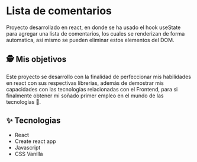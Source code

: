 
# Lista de comentarios

Proyecto desarrollado en react, en donde se ha usado el hook useState para agregar una lista de comentarios, los cuales se renderizan de forma automatica, asi mismo se pueden eliminar estos elementos del DOM.

## 🕵‍️ Mis objetivos

Este proyecto se desarrollo con la finalidad de perfeccionar mis habilidades en react con sus respectivas librerias, además de demostrar mis capacidades con las tecnologias relacionadas con el Frontend, para si finalmente obtener mi soñado primer empleo en el mundo de las tecnologías 🦾.

## ✨ Tecnologias
- React 
- Create react app
- Javascript
- CSS Vanilla
